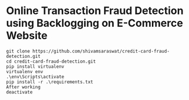 # Online Transaction Fraud Detection using Backlogging on E-Commerce Website
 

    git clone https://github.com/shivamsaraswat/credit-card-fraud-detection.git
    cd credit-card-fraud-detection.git
    pip install virtualenv
    virtualenv env
    .\env\Scripts\activate
    pip install -r .\requirements.txt
    After working
    deactivate
